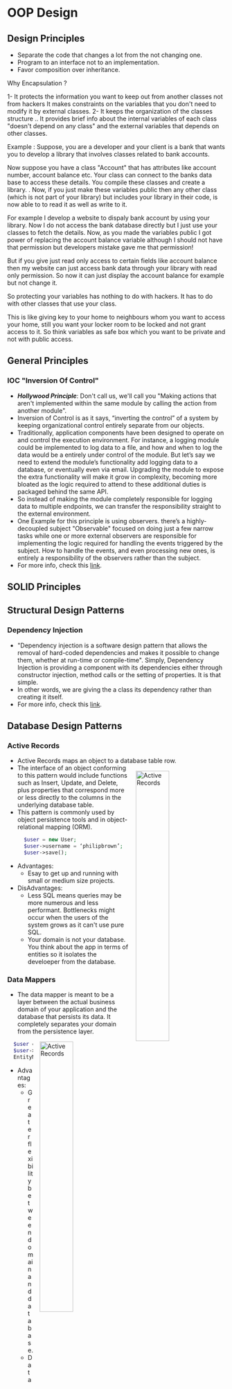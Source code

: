 # OOP Design

## Design Principles

- Separate the code that changes a lot from the not changing one.
- Program to an interface not to an implementation.
- Favor composition over inheritance.

Why Encapsulation ?

1- It protects the information you want to keep out from another classes not from hackers
   It makes constraints on the variables that you don't need to modify it by external classes.
2- It keeps the organization of the classes structure .. It provides brief info about the internal variables of each class "doesn't depend on any class" and the external variables that depends on other classes.

Example : Suppose, you are a developer and your client is a bank that wants you to develop a library that involves classes related to bank accounts.

Now suppose you have a class "Account" that has attributes like account number, account balance etc. Your class can connect to the banks data base to access these details. You compile these classes and create a library. .  Now, if you just make these variables public then any other class (which is not part of your library) but includes your library in their code, is now able to to read it as well as write to it.

For example I develop a website to dispaly bank account by using your library. Now I do not access the bank database directly but I just use your classes to fetch the details. Now, as you made the variables public I got power of replacing the account balance variable although I should not have that permission but developers mistake gave me that permission!

But if you give just read only access to certain fields like account balance then my website can just access bank data through your library with read only permission. So now it can just display the account balance for example but not change it.

So protecting your variables has nothing to do with hackers. It has to do with other classes that use your class.

This is like giving key to your home to neighbours whom you want to access your home, still you want your locker room to be locked and not grant access to it. So think variables as safe box which you want to be private and not with public access.

## General Principles

### IOC "Inversion Of Control"

- ***Hollywood Principle***: Don't call us, we'll call you "Making actions that aren't implemented within the same module by calling the action from another module".
- Inversion of Control is as it says, “inverting the control” of a system by keeping organizational control entirely separate from our objects.
- Traditionally, application components have been designed to operate on and control the execution environment. For instance, a logging module could be implemented to log data to a file, and how and when to log the data would be a entirely under control of the module. But let’s say we need to extend the module’s functionality add logging data to a database, or eventually even via email. Upgrading the module to expose the extra functionality will make it grow in complexity, becoming more bloated as the logic required to attend to these additional duties is packaged behind the same API.
- So instead of making the module completely responsible for logging data to multiple endpoints, we can transfer the responsibility straight to the external environment.
- One Example for this principle is using observers. there’s a highly-decoupled subject "Observable" focused on doing just a few narrow tasks while one or more external observers are responsible for implementing the logic required for handling the events triggered by the subject. How to handle the events, and even processing new ones, is entirely a responsibility of the observers rather than the subject.
- For more info, check this [link](http://bit.ly/IOC-SP).

## SOLID Principles

## Structural Design Patterns

### Dependency Injection

- "Dependency injection is a software design pattern that allows the removal of hard-coded dependencies and makes it possible to change them, whether at run-time or compile-time". Simply, Dependency Injection is providing a component with its dependencies either through constructor injection, method calls or the setting of properties. It is that simple.
- In other words, we are giving the a class its dependency rather than creating it itself.
- For more info, check this [link](bit.ly/di-dpp).

## Database Design Patterns

### Active Records

- Active Records maps an object to a database table row. <img src="https://www.infinitypp.com/wp-content/uploads/2011/03/active-record.jpg" alt="Active Records" width="40%" align="right" style="margin: 15px">
- The interface of an object conforming to this pattern would include functions such as Insert, Update, and Delete, plus properties that correspond more or less directly to the columns in the underlying database table.
- This pattern is commonly used by object persistence tools and in object-relational mapping (ORM).
  ```php
    $user = new User;  
    $user->username = ‘philipbrown’;  
    $user->save();  
  ```
- Advantages:
  - Esay to get up and running with small or medium size projects.
- DisAdvantages:
  - Less SQL means queries may be more numerous and less performant. Bottlenecks might occur when the users of the system grows as it can't use pure SQL.
  - Your domain is not your database. You think about the app in terms of entities so it isolates the develoeper from the database.

### Data Mappers

- The data mapper is meant to be a layer between the actual business domain of your application and the database that persists its data. It completely separates your domain from the persistence layer. <img src="https://www.infinitypp.com/wp-content/uploads/2011/03/datamapper.png" alt="Active Records" width="40%" align="right" style="margin: 15px">
```php
  $user = new User;  
  $user->username = ‘philipbrown’;  
  EntityManager::persist($user);    // EntityManager can be an injected service that is responsible for the persistance.
```
- Advantages:
  - Greater flexibility between domain and database.
  - Data Mappers "Doctrine2, for example" can be much more performant.
- DisAdvantages:
  - It's not too easy like active records "where you design your database along with your Models". It requires you to configure the mapper layer independently.
- For more info, check this [link](https://culttt.com/2014/07/07/doctrine-2-different-eloquent/)